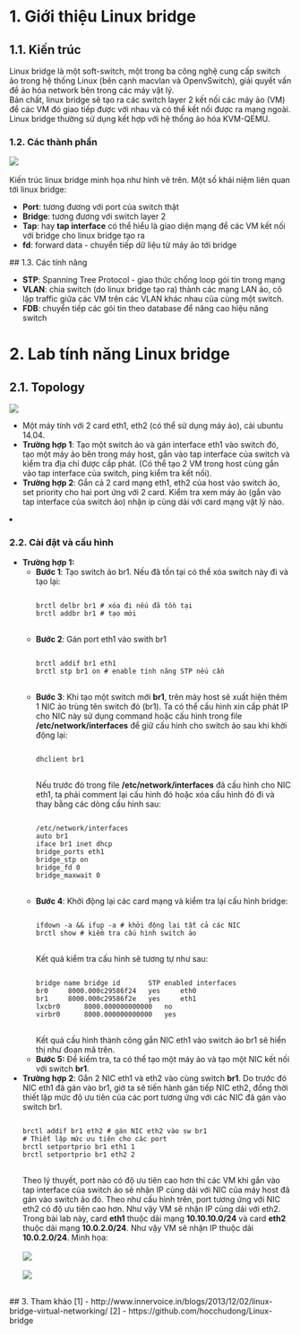 # 1. Giới thiệu Linux bridge
## 1.1. Kiến trúc
Linux bridge là một soft-switch, một trong ba công nghệ cung cấp switch ảo trong hệ thống Linux (bên cạnh macvlan và OpenvSwitch), giải quyết vấn đề ảo hóa network bên trong các máy vật lý.<br>
Bản chất, linux bridge sẽ tạo ra các switch layer 2 kết nối các máy ảo (VM) để các VM đó giao tiếp được với nhau và có thể kết nối được ra mạng ngoài. Linux bridge thường sử dụng kết hợp với hệ thống ảo hóa KVM-QEMU.
### 1.2. Các thành phần
<img src="http://i.imgur.com/GKs6wWF.png"/><br><br>
Kiến trúc linux bridge minh họa như hình vẽ trên. Một số khái niệm liên quan tới linux bridge:
<ul>
<li><b>Port</b>: tương đương với port của switch thật</li>
<li><b>Bridge</b>: tương đương với switch layer 2</li>
<li><b>Tap</b>: hay <b>tap interface</b> có thể hiểu là giao diện mạng để các VM kết nối với bridge cho linux bridge tạo ra</li>
<li><b>fd</b>: forward data - chuyển tiếp dữ liệu từ máy ảo tới bridge</li>
</ul>
## 1.3. Các tính năng
<ul>
<li><b>STP</b>: Spanning Tree Protocol - giao thức chống loop gói tin trong mạng</li>
<li><b>VLAN</b>: chia switch (do linux bridge tạo ra) thành các mạng LAN ảo, cô lập traffic giữa các VM trên các VLAN khác nhau của cùng một switch.</li>
<li><b>FDB</b>: chuyển tiếp các gói tin theo database để nâng cao hiệu năng switch</li>
</ul>

# 2. Lab tính năng Linux bridge
## 2.1. Topology
<img src="http://i.imgur.com/zswlIDa.jpg"/>
<ul>
<li>Một máy tính với 2 card eth1, eth2 (có thể sử dụng máy ảo), cài ubuntu 14.04.</li>
<li><b>Trường hợp 1</b>: Tạo một switch ảo và gán interface eth1 vào switch đó, tạo một máy ảo bên trong máy host, gắn vào tap interface của switch và kiểm tra địa chỉ được cấp phát. (Có thể tạo 2 VM trong host cùng gắn vào tap interface của switch, ping kiểm tra kết nối).</li>
<li><b>Trường hợp 2</b>: Gắn cả 2 card mạng eth1, eth2 của host vào switch ảo, set priority cho hai port ứng với 2 card. Kiểm tra xem máy ảo (gắn vào tap interface của switch ảo) nhận ip cùng dải với card mạng vật lý nào.</li>
</ul>
</div>

</li>
<li><h3><a name="config">2.2. Cài đặt và cấu hình</a></h3>
<ul>
<li><b>Trường hợp 1: </b>
<ul>
<li><b>Bước 1</b>: Tạo switch ảo br1. Nếu đã tồn tại có thể xóa switch này đi và tạo lại:
<pre>
<code>
brctl delbr br1 # xóa đi nếu đã tồn tại
brctl addbr br1 # tạo mới
</code>
</pre>
</li>
<li><b>Bước 2</b>: Gán port eth1 vào swith br1
<pre>
<code>
brctl addif br1 eth1
brctl stp br1 on # enable tính năng STP nếu cần
</code>
</pre>
</li>
<li><b>Bước 3</b>: Khi tạo một switch mới <b>br1</b>, trên máy host sẽ xuất hiện thêm 1 NIC ảo trùng tên switch đó (br1). Ta có thể cấu hình xin cấp phát IP cho NIC này sử dụng command hoặc cấu hình trong file <b>/etc/network/interfaces</b> để giữ cấu hình cho switch ảo sau khi khởi động lại:
<pre>
<code>
dhclient br1
</code>
</pre>
Nếu trước đó trong file <b>/etc/network/interfaces</b> đã cấu hình cho NIC eth1, ta phải comment lại cấu hình đó hoặc xóa cấu hình đó đi và thay bằng các dòng cấu hình sau:
<pre>
<code>
/etc/network/interfaces
auto br1
iface br1 inet dhcp
bridge_ports eth1
bridge_stp on
bridge_fd 0
bridge_maxwait 0
</code>
</pre>
</li>
<li><b>Bước 4</b>: Khởi động lại các card mạng và kiểm tra lại cấu hình bridge:
<pre>
<code>
ifdown -a && ifup -a # khởi động lại tất cả các NIC
brctl show # kiểm tra cấu hình switch ảo
</code>
</pre>
Kết quả kiểm tra cấu hình sẽ tương tự như sau:
<pre>
<code>
bridge name	bridge id		STP enabled	interfaces
br0		8000.000c29586f24	yes		eth0
br1		8000.000c29586f2e	yes		eth1
lxcbr0		8000.000000000000	no
virbr0		8000.000000000000	yes
</code>
</pre>
Kết quả cấu hình thành công gắn NIC eth1 vào switch ảo br1 sẽ hiển thị như đoạn mã trên.
</li>
<li><b>Bước 5:</b> Để kiểm tra, ta có thể tạo một máy ảo và tạo một NIC kết nối với switch <b>br1</b>.</li>
</ul>
</li>

<li><b>Trường hợp 2</b>: Gắn 2 NIC eth1 và eth2 vào cùng switch <b>br1</b>. Do trước đó NIC eth1 đã gán vào br1, giờ ta sẽ tiến hành gán tiếp NIC eth2, đồng thời thiết lập mức độ ưu tiên của các port tương ứng với các NIC đã gán vào switch br1.
<pre>
<code>
brctl addif br1 eth2 # gán NIC eth2 vào sw br1
# Thiết lập mức ưu tiên cho các port
brctl setportprio br1 eth1 1
brctl setportprio br1 eth2 2
</code>
</pre>
Theo lý thuyết, port nào có độ ưu tiên cao hơn thì các VM khi gắn vào tap interface của switch ảo sẽ nhận IP cùng dải với NIC của máy host đã gán vào switch ảo đó. Theo như cấu hình trên, port tương ứng với NIC eth2 có độ ưu tiên cao hơn. Như vậy VM sẽ nhận IP cùng dải với eth2.
<br>
Trong bài lab này, card <b>eth1</b> thuộc dải mạng <b>10.10.10.0/24</b> và card <b>eth2</b> thuộc dải mạng <b>10.0.2.0/24</b>. Như vậy VM sẽ nhận IP thuộc dải <b>10.0.2.0/24</b>. Minh họa:
<br><br>
<img src="http://i.imgur.com/p6dNZV8.png"/>
<br><br>
<img src="http://i.imgur.com/gWcAeq1.png"/>
<br><br>
</li>
</ul>
</li>

</ul>
## 3. Tham khảo
[1] - http://www.innervoice.in/blogs/2013/12/02/linux-bridge-virtual-networking/
[2] - https://github.com/hocchudong/Linux-bridge

